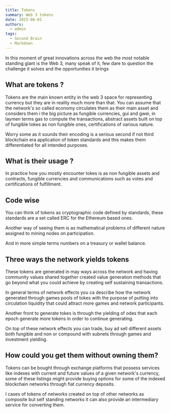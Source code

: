 ```yaml
---
title: Tokens
summary: Web 3 tokens
date: 2025-06-01
authors:
  - admin
tags:
  - Second Brain
  - Markdown
---
```


In this moment of great innovations across the web the most notable standing giant is the Web 3, many speak of it, few dare to question the challenge it solves and the opportunities it brings

## What are tokens ?

Tokens are the main known entity in the web 3 space for representing currency but they are in reality much more than that.
You can assume that the network's so called economy circulates them as their main asset and considers them i the big picture as fungible currencies, gui and gwei, in laymen terms gas to compute the transactions, abstract assets built on top of fungible tokes as non fungible ones, certifications of various nature.

Worry some as it sounds their encoding is a serious second if not third blockchain era application of token standards and this makes them differentiated for all intended purposes.

## What is their usage ?

In practice how you mostly encounter tokes is as non fungible assets and contracts, fungible currencies and communications such as votes and certifications of fulfillment.

## Code wise

You can think of tokens as cryptographic code defined by standards, these standards are a set called ERC for the Ethereum based ones.

Another way of seeing them is as mathematical problems of different nature assigned to mining nodes on participation.

And in more simple terms numbers on a treasury or wallet balance.

## Three ways the network yields tokens

These tokens are generated in may ways across the network and having community values shared together created value generation methods that go beyond what you could achieve by creating self sustaining transactions.

In general terms of network effects you ca describe how the network generated through games pools of tokes with the purpose of putting into circulation liquidity that could attract more games and network participants.

Another front to generate tokes is through the yielding of odes that each epoch generate more tokens in order to continue generating.

On top of these network effects you can trade, buy ad sell different assets both fungible and non or compound with subnets through games and investment yielding.

## How could you get them without owning them?

Tokens can be bought through exchange platforms that possess services like indexes with current and future values of a given network's currency, some of these listings might provide buying options for some of the indexed blockchain networks through fiat currency deposits.

I cases of tokens of networks created on top of other networks as composite but self standing networks it can also provide an intermediary service for converting them.
